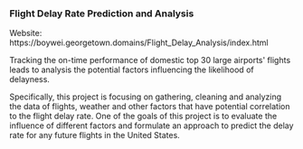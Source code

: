 ### Flight Delay Rate Prediction and Analysis
<p>Website: https://boywei.georgetown.domains/Flight_Delay_Analysis/index.html</p>
<p>Tracking the on-time performance of domestic top 30 large airports' flights leads to analysis the potential factors influencing the likelihood of delayness.</p>
<p>Specifically, this project is focusing on gathering, cleaning and analyzing the data of flights, weather and other factors that have potential correlation to the flight delay rate. One of the goals of this project is to evaluate the influence of different factors and formulate an approach to predict the delay rate for any future flights in the United States.</p>
